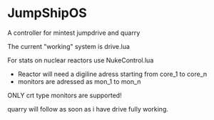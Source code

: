 # JumpShipOS
A controller for mintest jumpdrive and quarry

The current "working" system is drive.lua

For stats on nuclear reactors use NukeControl.lua
  - Reactor will need a digiline adress starting from core_1 to core_n
  - monitors are adressed as mon_1 to mon_n

ONLY crt type monitors are supported!


quarry will follow as soon as i have drive fully working.
